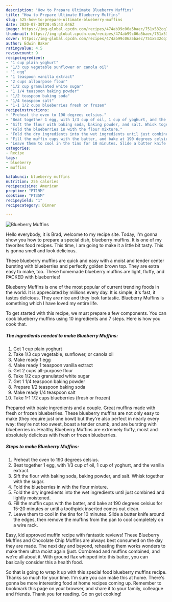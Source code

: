 ```yaml
---
description: "How to Prepare Ultimate Blueberry Muffins"
title: "How to Prepare Ultimate Blueberry Muffins"
slug: 525-how-to-prepare-ultimate-blueberry-muffins
date: 2020-07-30T20:45:43.646Z
image: https://img-global.cpcdn.com/recipes/474ab99c06a5baec/751x532cq70/blueberry-muffins-recipe-main-photo.jpg
thumbnail: https://img-global.cpcdn.com/recipes/474ab99c06a5baec/751x532cq70/blueberry-muffins-recipe-main-photo.jpg
cover: https://img-global.cpcdn.com/recipes/474ab99c06a5baec/751x532cq70/blueberry-muffins-recipe-main-photo.jpg
author: Edwin Baker
ratingvalue: 4.5
reviewcount: 9
recipeingredient:
- "1 cup plain yoghurt"
- "1/3 cup vegetable sunflower or canola oil"
- "1 egg"
- "1 teaspoon vanilla extract"
- "2 cups allpurpose flour"
- "1/2 cup granulated white sugar"
- "1 1/4 teaspoon baking powder"
- "1/2 teaspoon baking soda"
- "1/4 teaspoon salt"
- "1-1 1/2 cups blueberries fresh or frozen"
recipeinstructions:
- "Preheat the oven to 190 degrees celsius."
- "Beat together 1 egg, with 1/3 cup of oil, 1 cup of yoghurt, and the vanilla extract."
- "Sift the flour with baking soda, baking powder, and salt. Whisk together with the sugar."
- "Fold the blueberries in with the flour mixture."
- "Fold the dry ingredients into the wet ingredients until just combined and lightly moistened."
- "Fill the muffin cups with the batter, and bake at 190 degrees celsius for 15-20 minutes or until a toothpick inserted comes out clean."
- "Leave them to cool in the tins for 10 minutes. Slide a butter knife around the edges, then remove the muffins from the pan to cool completely on a wire rack."
categories:
- Recipe
tags:
- blueberry
- muffins

katakunci: blueberry muffins 
nutrition: 255 calories
recipecuisine: American
preptime: "PT19M"
cooktime: "PT35M"
recipeyield: "1"
recipecategory: Dinner

---
```



![Blueberry Muffins](https://img-global.cpcdn.com/recipes/474ab99c06a5baec/751x532cq70/blueberry-muffins-recipe-main-photo.jpg)

Hello everybody, it is Brad, welcome to my recipe site. Today, I'm gonna show you how to prepare a special dish, blueberry muffins. It is one of my favorites food recipes. This time, I am going to make it a little bit tasty. This is gonna smell and look delicious.

These blueberry muffins are quick and easy with a moist and tender center bursting with blueberries and perfectly golden brown top. They are extra easy to make, too. These homemade blueberry muffins are light, fluffy, and PACKED with blueberries!

Blueberry Muffins is one of the most popular of current trending foods in the world. It is appreciated by millions every day. It is simple, it's fast, it tastes delicious. They are nice and they look fantastic. Blueberry Muffins is something which I have loved my entire life.


To get started with this recipe, we must prepare a few components. You can cook blueberry muffins using 10 ingredients and 7 steps. Here is how you cook that.

<!--inarticleads1-->

##### The ingredients needed to make Blueberry Muffins:

1. Get 1 cup plain yoghurt
1. Take 1/3 cup vegetable, sunflower, or canola oil
1. Make ready 1 egg
1. Make ready 1 teaspoon vanilla extract
1. Get 2 cups all-purpose flour
1. Take 1/2 cup granulated white sugar
1. Get 1 1/4 teaspoon baking powder
1. Prepare 1/2 teaspoon baking soda
1. Make ready 1/4 teaspoon salt
1. Take 1-1 1/2 cups blueberries (fresh or frozen)


Prepared with basic ingredients and a couple. Great muffins made with fresh or frozen blueberries. These blueberry muffins are not only easy to make (they require just one bowl) but they&#39;re also perfect in nearly every way: they&#39;re not too sweet, boast a tender crumb, and are bursting with blueberries in. Healthy Blueberry Muffins are extremely fluffy, moist and absolutely delicious with fresh or frozen blueberries. 

<!--inarticleads2-->

##### Steps to make Blueberry Muffins:

1. Preheat the oven to 190 degrees celsius.
1. Beat together 1 egg, with 1/3 cup of oil, 1 cup of yoghurt, and the vanilla extract.
1. Sift the flour with baking soda, baking powder, and salt. Whisk together with the sugar.
1. Fold the blueberries in with the flour mixture.
1. Fold the dry ingredients into the wet ingredients until just combined and lightly moistened.
1. Fill the muffin cups with the batter, and bake at 190 degrees celsius for 15-20 minutes or until a toothpick inserted comes out clean.
1. Leave them to cool in the tins for 10 minutes. Slide a butter knife around the edges, then remove the muffins from the pan to cool completely on a wire rack.


Easy, kid approved muffin recipe with fantastic reviews! These Blueberry Muffins and Chocolate Chip Muffins are always best consumed on the day they are made. The next day and beyond, reheating them works wonders to make them ultra moist again (just. Cornbread and muffins combined, and we&#39;re all about it. With ground flax whipped into this batter, you can basically consider this a health food. 

So that is going to wrap it up with this special food blueberry muffins recipe. Thanks so much for your time. I'm sure you can make this at home. There's gonna be more interesting food at home recipes coming up. Remember to bookmark this page on your browser, and share it to your family, colleague and friends. Thank you for reading. Go on get cooking!
